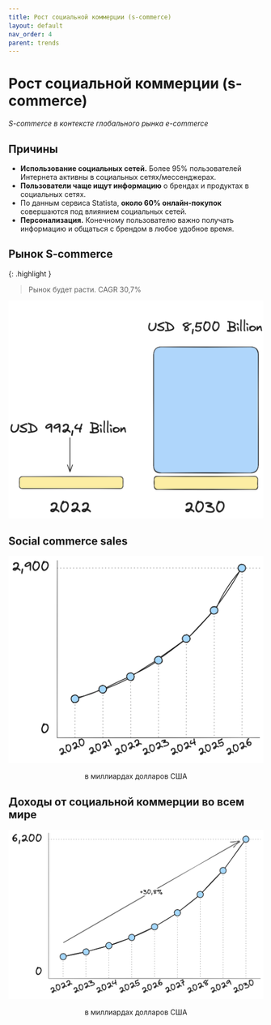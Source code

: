 ```yaml
---
title: Рост социальной коммерции (s-commerce)
layout: default
nav_order: 4
parent: trends
---
```


# Рост социальной коммерции (s-commerce)

_S-commerce в контексте глобального рынка e-commerce_

## Причины

- **Использование социальных сетей.** Более 95% пользователей Интернета активны в социальных сетях/мессенджерах.
- **Пользователи чаще ищут информацию** о брендах и продуктах в социальных сетях.
- По данным сервиса Statista, **около 60% онлайн-покупок** совершаются под влиянием социальных сетей.
- **Персонализация.** Конечному пользователю важно получать информацию и общаться с брендом в любое удобное время.

## Рынок S-commerce

{: .highlight }
> Рынок будет расти. CAGR 30,7%

![Рынок S-commerce](/assets/images/image-6.png "Рынок S-commerce")

## Social commerce sales

![Продажи в Social commerce](/assets/images/OW_4.png "Продажи в Social commerce")
<p style="text-align:center">в миллиардах долларов США</p>

## Доходы от социальной коммерции во всем мире

![Доходы от социальной коммерции во всем мире](/assets/images/OW_5.png "Доходы от социальной коммерции во всем мире")
<p style="text-align:center">в миллиардах долларов США</p>